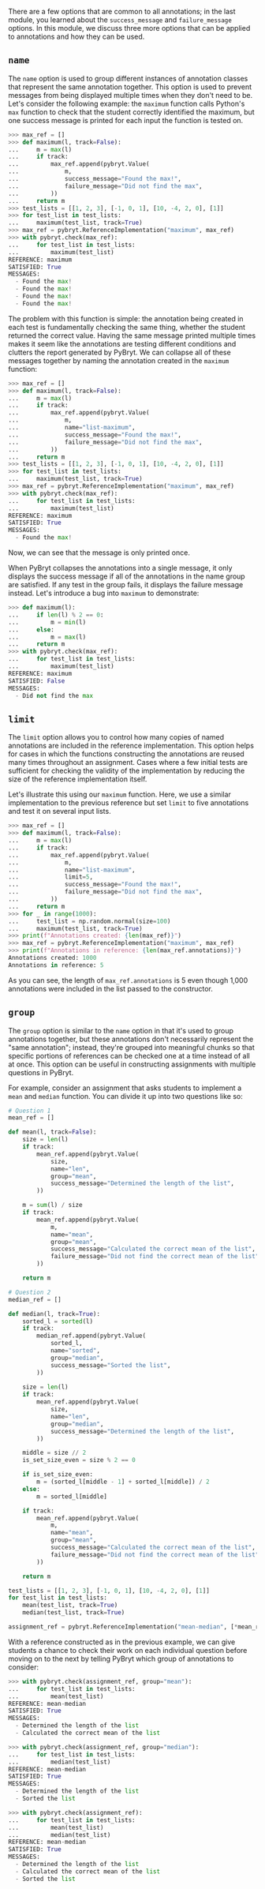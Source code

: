 There are a few options that are common to all annotations; in the last module, you learned about the `success_message` and `failure_message` options. In this module, we discuss three more options that can be applied to annotations and how they can be used.

## `name`

The `name` option is used to group different instances of annotation classes that represent the same annotation together. This option is used to prevent messages from being displayed multiple times when they don't need to be. Let's consider the following example: the `maximum` function calls Python's `max` function to check that the student correctly identified the maximum, but one success message is printed for each input the function is tested on.

```python
>>> max_ref = []
>>> def maximum(l, track=False):
...     m = max(l)
...     if track:
...         max_ref.append(pybryt.Value(
...             m,
...             success_message="Found the max!", 
...             failure_message="Did not find the max",
...         ))
...     return m
>>> test_lists = [[1, 2, 3], [-1, 0, 1], [10, -4, 2, 0], [1]]
>>> for test_list in test_lists:
...     maximum(test_list, track=True)
>>> max_ref = pybryt.ReferenceImplementation("maximum", max_ref)
>>> with pybryt.check(max_ref):
...     for test_list in test_lists:
...         maximum(test_list)
REFERENCE: maximum
SATISFIED: True
MESSAGES:
  - Found the max!
  - Found the max!
  - Found the max!
  - Found the max!
```

The problem with this function is simple: the annotation being created in each test is fundamentally checking the same thing, whether the student returned the correct value. Having the same message printed multiple times makes it seem like the annotations are testing different conditions and clutters the report generated by PyBryt. We can collapse all of these messages together by naming the annotation created in the `maximum` function: 

```python
>>> max_ref = []
>>> def maximum(l, track=False):
...     m = max(l)
...     if track:
...         max_ref.append(pybryt.Value(
...             m,
...             name="list-maximum",
...             success_message="Found the max!", 
...             failure_message="Did not find the max",
...         ))
...     return m
>>> test_lists = [[1, 2, 3], [-1, 0, 1], [10, -4, 2, 0], [1]]
>>> for test_list in test_lists:
...     maximum(test_list, track=True)
>>> max_ref = pybryt.ReferenceImplementation("maximum", max_ref)
>>> with pybryt.check(max_ref):
...     for test_list in test_lists:
...         maximum(test_list)
REFERENCE: maximum
SATISFIED: True
MESSAGES:
  - Found the max!
```

Now, we can see that the message is only printed once.

When PyBryt collapses the annotations into a single message, it only displays the success message if all of the annotations in the name group are satisfied. If any test in the group fails, it displays the failure message instead. Let's introduce a bug into `maximum` to demonstrate:

```python
>>> def maximum(l):
...     if len(l) % 2 == 0:
...         m = min(l)
...     else:
...         m = max(l)
...     return m
>>> with pybryt.check(max_ref):
...     for test_list in test_lists:
...         maximum(test_list)
REFERENCE: maximum
SATISFIED: False
MESSAGES:
  - Did not find the max
```

## `limit`

The `limit` option allows you to control how many copies of named annotations are included in the reference implementation. This option helps for cases in which the functions constructing the annotations are reused many times throughout an assignment. Cases where a few initial tests are sufficient for checking the validity of the implementation by reducing the size of the reference implementation itself.

Let's illustrate this using our `maximum` function. Here, we use a similar implementation to the previous reference but set `limit` to five annotations and test it on several input lists.

```python
>>> max_ref = []
>>> def maximum(l, track=False):
...     m = max(l)
...     if track:
...         max_ref.append(pybryt.Value(
...             m,
...             name="list-maximum",
...             limit=5,
...             success_message="Found the max!", 
...             failure_message="Did not find the max",
...         ))
...     return m
>>> for _ in range(1000):
...     test_list = np.random.normal(size=100)
...     maximum(test_list, track=True)
>>> print(f"Annotations created: {len(max_ref)}")
>>> max_ref = pybryt.ReferenceImplementation("maximum", max_ref)
>>> print(f"Annotations in reference: {len(max_ref.annotations)}")
Annotations created: 1000
Annotations in reference: 5
```

As you can see, the length of `max_ref.annotations` is 5 even though 1,000 annotations were included in the list passed to the constructor.

## `group`

The `group` option is similar to the `name` option in that it's used to group annotations together, but these annotations don't necessarily represent the "same annotation"; instead, they're grouped into meaningful chunks so that specific portions of references can be checked one at a time instead of all at once. This option can be useful in constructing assignments with multiple questions in PyBryt.

For example, consider an assignment that asks students to implement a `mean` and `median` function. You can divide it up into two questions like so:

```python
# Question 1
mean_ref = []

def mean(l, track=False):
    size = len(l)
    if track:
        mean_ref.append(pybryt.Value(
            size,
            name="len",
            group="mean",
            success_message="Determined the length of the list",
        ))

    m = sum(l) / size
    if track:
        mean_ref.append(pybryt.Value(
            m,
            name="mean",
            group="mean",
            success_message="Calculated the correct mean of the list",
            failure_message="Did not find the correct mean of the list",
        ))

    return m

# Question 2
median_ref = []

def median(l, track=True):
    sorted_l = sorted(l)
    if track:
        median_ref.append(pybryt.Value(
            sorted_l,
            name="sorted",
            group="median",
            success_message="Sorted the list",
        ))
    
    size = len(l)
    if track:
        mean_ref.append(pybryt.Value(
            size,
            name="len",
            group="median",
            success_message="Determined the length of the list",
        ))

    middle = size // 2
    is_set_size_even = size % 2 == 0

    if is_set_size_even:
        m = (sorted_l[middle - 1] + sorted_l[middle]) / 2
    else:
        m = sorted_l[middle]

    if track:
        mean_ref.append(pybryt.Value(
            m,
            name="mean",
            group="mean",
            success_message="Calculated the correct mean of the list",
            failure_message="Did not find the correct mean of the list",
        ))

    return m

test_lists = [[1, 2, 3], [-1, 0, 1], [10, -4, 2, 0], [1]]
for test_list in test_lists:
    mean(test_list, track=True)
    median(test_list, track=True)

assignment_ref = pybryt.ReferenceImplementation("mean-median", [*mean_ref, *median_ref])
```

With a reference constructed as in the previous example, we can give students a chance to check their work on each individual question before moving on to the next by telling PyBryt which group of annotations to consider:

```python
>>> with pybryt.check(assignment_ref, group="mean"):
...     for test_list in test_lists:
...         mean(test_list)
REFERENCE: mean-median
SATISFIED: True
MESSAGES:
  - Determined the length of the list
  - Calculated the correct mean of the list
```

```python
>>> with pybryt.check(assignment_ref, group="median"):
...     for test_list in test_lists:
...         median(test_list)
REFERENCE: mean-median
SATISFIED: True
MESSAGES:
  - Determined the length of the list
  - Sorted the list
```

```python
>>> with pybryt.check(assignment_ref):
...     for test_list in test_lists:
...         mean(test_list)
...         median(test_list)
REFERENCE: mean-median
SATISFIED: True
MESSAGES:
  - Determined the length of the list
  - Calculated the correct mean of the list
  - Sorted the list
```
